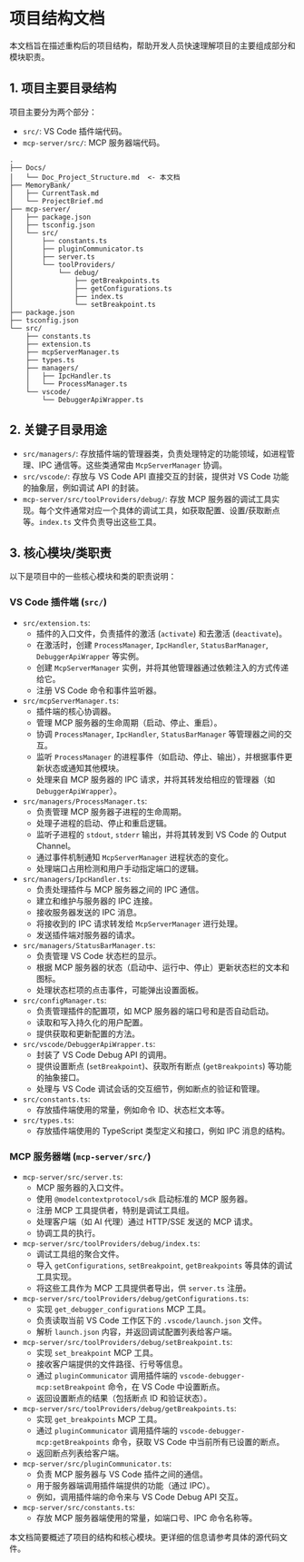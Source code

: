 # 项目结构文档

本文档旨在描述重构后的项目结构，帮助开发人员快速理解项目的主要组成部分和模块职责。

## 1. 项目主要目录结构

项目主要分为两个部分：

-   `src/`: VS Code 插件端代码。
-   `mcp-server/src/`: MCP 服务器端代码。

```
.
├── Docs/
│   └── Doc_Project_Structure.md  <- 本文档
├── MemoryBank/
│   ├── CurrentTask.md
│   └── ProjectBrief.md
├── mcp-server/
│   ├── package.json
│   ├── tsconfig.json
│   └── src/
│       ├── constants.ts
│       ├── pluginCommunicator.ts
│       ├── server.ts
│       └── toolProviders/
│           └── debug/
│               ├── getBreakpoints.ts
│               ├── getConfigurations.ts
│               ├── index.ts
│               └── setBreakpoint.ts
├── package.json
├── tsconfig.json
└── src/
    ├── constants.ts
    ├── extension.ts
    ├── mcpServerManager.ts
    ├── types.ts
    ├── managers/
    │   ├── IpcHandler.ts
    │   └── ProcessManager.ts
    └── vscode/
        └── DebuggerApiWrapper.ts
```

## 2. 关键子目录用途

-   `src/managers/`: 存放插件端的管理器类，负责处理特定的功能领域，如进程管理、IPC 通信等。这些类通常由 `McpServerManager` 协调。
-   `src/vscode/`: 存放与 VS Code API 直接交互的封装，提供对 VS Code 功能的抽象层，例如调试 API 的封装。
-   `mcp-server/src/toolProviders/debug/`: 存放 MCP 服务器的调试工具实现。每个文件通常对应一个具体的调试工具，如获取配置、设置/获取断点等。`index.ts` 文件负责导出这些工具。

## 3. 核心模块/类职责

以下是项目中的一些核心模块和类的职责说明：

### VS Code 插件端 (`src/`)

-   `src/extension.ts`:
    -   插件的入口文件，负责插件的激活 (`activate`) 和去激活 (`deactivate`)。
    -   在激活时，创建 `ProcessManager`, `IpcHandler`, `StatusBarManager`, `DebuggerApiWrapper` 等实例。
    -   创建 `McpServerManager` 实例，并将其他管理器通过依赖注入的方式传递给它。
    -   注册 VS Code 命令和事件监听器。
-   `src/mcpServerManager.ts`:
    -   插件端的核心协调器。
    -   管理 MCP 服务器的生命周期（启动、停止、重启）。
    -   协调 `ProcessManager`, `IpcHandler`, `StatusBarManager` 等管理器之间的交互。
    -   监听 `ProcessManager` 的进程事件（如启动、停止、输出），并根据事件更新状态或通知其他模块。
    -   处理来自 MCP 服务器的 IPC 请求，并将其转发给相应的管理器（如 `DebuggerApiWrapper`）。
-   `src/managers/ProcessManager.ts`:
    -   负责管理 MCP 服务器子进程的生命周期。
    -   处理子进程的启动、停止和重启逻辑。
    -   监听子进程的 `stdout`, `stderr` 输出，并将其转发到 VS Code 的 Output Channel。
    -   通过事件机制通知 `McpServerManager` 进程状态的变化。
    -   处理端口占用检测和用户手动指定端口的逻辑。
-   `src/managers/IpcHandler.ts`:
    -   负责处理插件与 MCP 服务器之间的 IPC 通信。
    -   建立和维护与服务器的 IPC 连接。
    -   接收服务器发送的 IPC 消息。
    -   将接收到的 IPC 请求转发给 `McpServerManager` 进行处理。
    -   发送插件端对服务器的请求。
-   `src/managers/StatusBarManager.ts`:
    -   负责管理 VS Code 状态栏的显示。
    -   根据 MCP 服务器的状态（启动中、运行中、停止）更新状态栏的文本和图标。
    -   处理状态栏项的点击事件，可能弹出设置面板。
-   `src/configManager.ts`:
    -   负责管理插件的配置项，如 MCP 服务器的端口号和是否自动启动。
    -   读取和写入持久化的用户配置。
    -   提供获取和更新配置的方法。
-   `src/vscode/DebuggerApiWrapper.ts`:
    -   封装了 VS Code Debug API 的调用。
    -   提供设置断点 (`setBreakpoint`)、获取所有断点 (`getBreakpoints`) 等功能的抽象接口。
    -   处理与 VS Code 调试会话的交互细节，例如断点的验证和管理。
-   `src/constants.ts`:
    -   存放插件端使用的常量，例如命令 ID、状态栏文本等。
-   `src/types.ts`:
    -   存放插件端使用的 TypeScript 类型定义和接口，例如 IPC 消息的结构。

### MCP 服务器端 (`mcp-server/src/`)

-   `mcp-server/src/server.ts`:
    -   MCP 服务器的入口文件。
    -   使用 `@modelcontextprotocol/sdk` 启动标准的 MCP 服务器。
    -   注册 MCP 工具提供者，特别是调试工具组。
    -   处理客户端（如 AI 代理）通过 HTTP/SSE 发送的 MCP 请求。
    -   协调工具的执行。
-   `mcp-server/src/toolProviders/debug/index.ts`:
    -   调试工具组的聚合文件。
    -   导入 `getConfigurations`, `setBreakpoint`, `getBreakpoints` 等具体的调试工具实现。
    -   将这些工具作为 MCP 工具提供者导出，供 `server.ts` 注册。
-   `mcp-server/src/toolProviders/debug/getConfigurations.ts`:
    -   实现 `get_debugger_configurations` MCP 工具。
    -   负责读取当前 VS Code 工作区下的 `.vscode/launch.json` 文件。
    -   解析 `launch.json` 内容，并返回调试配置列表给客户端。
-   `mcp-server/src/toolProviders/debug/setBreakpoint.ts`:
    -   实现 `set_breakpoint` MCP 工具。
    -   接收客户端提供的文件路径、行号等信息。
    -   通过 `pluginCommunicator` 调用插件端的 `vscode-debugger-mcp:setBreakpoint` 命令，在 VS Code 中设置断点。
    -   返回设置断点的结果（包括断点 ID 和验证状态）。
-   `mcp-server/src/toolProviders/debug/getBreakpoints.ts`:
    -   实现 `get_breakpoints` MCP 工具。
    -   通过 `pluginCommunicator` 调用插件端的 `vscode-debugger-mcp:getBreakpoints` 命令，获取 VS Code 中当前所有已设置的断点。
    -   返回断点列表给客户端。
-   `mcp-server/src/pluginCommunicator.ts`:
    -   负责 MCP 服务器与 VS Code 插件之间的通信。
    -   用于服务器端调用插件端提供的功能（通过 IPC）。
    -   例如，调用插件端的命令来与 VS Code Debug API 交互。
-   `mcp-server/src/constants.ts`:
    -   存放 MCP 服务器端使用的常量，如端口号、IPC 命令名称等。

本文档简要概述了项目的结构和核心模块。更详细的信息请参考具体的源代码文件。